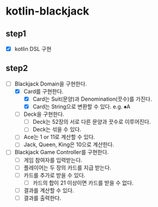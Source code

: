 # kotlin-blackjack

## step1
- [x] kotlin DSL 구현

## step2
- [ ] Blackjack Domain을 구현한다.
  - [x] Card를 구현한다. 
    - [x] Card는 Suit(문양)과 Denomination(끗수)를 가진다.
    - [x] Card는 String으로 변환할 수 있다. e.g. ♠A
  - [ ] Deck을 구현한다.
    - [ ] Deck는 52장의 서로 다른 문양과 끗수로 이루어진다.
    - [ ] Deck는 섞을 수 있다.
  - [ ] Ace는 1 or 11로 계산할 수 있다.
  - [ ] Jack, Queen, King은 10으로 계산한다.
- [ ] Blackjack Game Controller를 구현한다.
  - [ ] 게임 참여자를 입력받는다.
  - [ ] 플레이어는 두 장의 카드를 지급 받는다.
  - [ ] 카드를 추가로 받을 수 있다.
    - [ ] 카드의 합이 21 이상이면 카드를 받을 수 없다.
  - [ ] 결과를 계산할 수 있다.
  - [ ] 결과를 출력한다.
